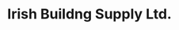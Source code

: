 ---
title: "Irish Buildng Supply Ltd."
url: /dun-laoghaire/irish-buildng-supply-ltd/
shop: Eisenwaren
---